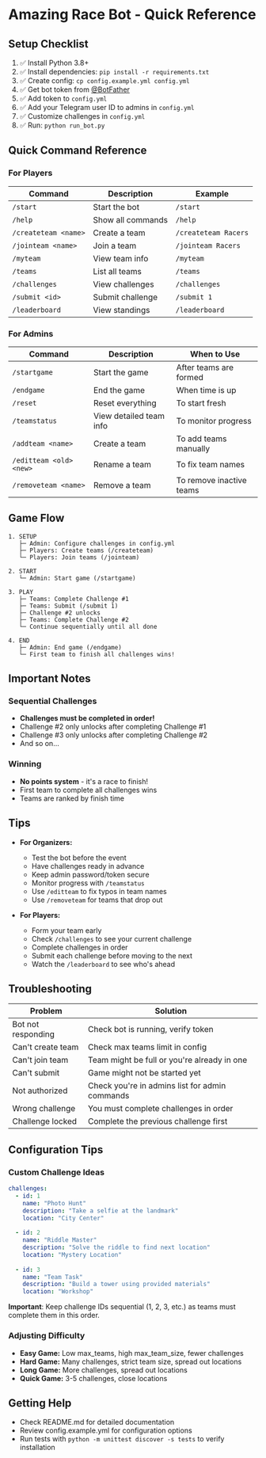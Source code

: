 # Amazing Race Bot - Quick Reference

## Setup Checklist

1. ✅ Install Python 3.8+
2. ✅ Install dependencies: `pip install -r requirements.txt`
3. ✅ Create config: `cp config.example.yml config.yml`
4. ✅ Get bot token from [@BotFather](https://t.me/botfather)
5. ✅ Add token to `config.yml`
6. ✅ Add your Telegram user ID to admins in `config.yml`
7. ✅ Customize challenges in `config.yml`
8. ✅ Run: `python run_bot.py`

## Quick Command Reference

### For Players

| Command | Description | Example |
|---------|-------------|---------|
| `/start` | Start the bot | `/start` |
| `/help` | Show all commands | `/help` |
| `/createteam <name>` | Create a team | `/createteam Racers` |
| `/jointeam <name>` | Join a team | `/jointeam Racers` |
| `/myteam` | View team info | `/myteam` |
| `/teams` | List all teams | `/teams` |
| `/challenges` | View challenges | `/challenges` |
| `/submit <id>` | Submit challenge | `/submit 1` |
| `/leaderboard` | View standings | `/leaderboard` |

### For Admins

| Command | Description | When to Use |
|---------|-------------|-------------|
| `/startgame` | Start the game | After teams are formed |
| `/endgame` | End the game | When time is up |
| `/reset` | Reset everything | To start fresh |
| `/teamstatus` | View detailed team info | To monitor progress |
| `/addteam <name>` | Create a team | To add teams manually |
| `/editteam <old> <new>` | Rename a team | To fix team names |
| `/removeteam <name>` | Remove a team | To remove inactive teams |

## Game Flow

```
1. SETUP
   ├─ Admin: Configure challenges in config.yml
   ├─ Players: Create teams (/createteam)
   └─ Players: Join teams (/jointeam)

2. START
   └─ Admin: Start game (/startgame)

3. PLAY
   ├─ Teams: Complete Challenge #1
   ├─ Teams: Submit (/submit 1)
   ├─ Challenge #2 unlocks
   ├─ Teams: Complete Challenge #2
   └─ Continue sequentially until all done

4. END
   ├─ Admin: End game (/endgame)
   └─ First team to finish all challenges wins!
```

## Important Notes

### Sequential Challenges
- **Challenges must be completed in order!**
- Challenge #2 only unlocks after completing Challenge #1
- Challenge #3 only unlocks after completing Challenge #2
- And so on...

### Winning
- **No points system** - it's a race to finish!
- First team to complete all challenges wins
- Teams are ranked by finish time

## Tips

- **For Organizers:**
  - Test the bot before the event
  - Have challenges ready in advance
  - Keep admin password/token secure
  - Monitor progress with `/teamstatus`
  - Use `/editteam` to fix typos in team names
  - Use `/removeteam` for teams that drop out

- **For Players:**
  - Form your team early
  - Check `/challenges` to see your current challenge
  - Complete challenges in order
  - Submit each challenge before moving to the next
  - Watch the `/leaderboard` to see who's ahead

## Troubleshooting

| Problem | Solution |
|---------|----------|
| Bot not responding | Check bot is running, verify token |
| Can't create team | Check max teams limit in config |
| Can't join team | Team might be full or you're already in one |
| Can't submit | Game might not be started yet |
| Not authorized | Check you're in admins list for admin commands |
| Wrong challenge | You must complete challenges in order |
| Challenge locked | Complete the previous challenge first |

## Configuration Tips

### Custom Challenge Ideas

```yaml
challenges:
  - id: 1
    name: "Photo Hunt"
    description: "Take a selfie at the landmark"
    location: "City Center"
    
  - id: 2
    name: "Riddle Master"
    description: "Solve the riddle to find next location"
    location: "Mystery Location"
    
  - id: 3
    name: "Team Task"
    description: "Build a tower using provided materials"
    location: "Workshop"
```

**Important**: Keep challenge IDs sequential (1, 2, 3, etc.) as teams must complete them in this order.

### Adjusting Difficulty

- **Easy Game:** Low max_teams, high max_team_size, fewer challenges
- **Hard Game:** Many challenges, strict team size, spread out locations
- **Long Game:** More challenges, spread out locations
- **Quick Game:** 3-5 challenges, close locations

## Getting Help

- Check README.md for detailed documentation
- Review config.example.yml for configuration options
- Run tests with `python -m unittest discover -s tests` to verify installation
